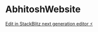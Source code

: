 # AbhitoshWebsite

[Edit in StackBlitz next generation editor ⚡️](https://stackblitz.com/~/github.com/abhitoshanand/AbhitoshWebsite)